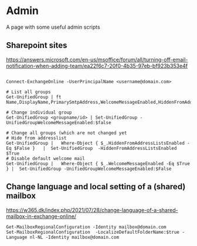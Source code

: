 # Admin

A page with some useful admin scripts

## Sharepoint sites

https://answers.microsoft.com/en-us/msoffice/forum/all/turning-off-email-notification-when-adding-team/ea22f6c7-20f0-4b35-97eb-bf923b353e4f

```pwsh

Connect-ExchangeOnline -UserPrincipalName <username@domain.com>

# List all groups
Get-UnifiedGroup | ft Name,DisplayName,PrimarySmtpAddress,WelcomeMessageEnabled,HiddenFromAddressListsEnabled

# Change individual group
Get-UnifiedGroup <groupname/id> | Set-UnifiedGroup -UnifiedGroupWelcomeMessageEnabled:$false

# Change all groups (which are not changed yet
# Hide from addresslist
Get-UnifiedGroup |   Where-Object { $_.HiddenFromAddressListsEnabled -Eq $False }   |  Set-UnifiedGroup  -HiddenFromAddressListsEnabled $True
# Disable default welcome mail
Get-UnifiedGroup |   Where-Object { $_.WelcomeMessageEnabled -Eq $True } |  Set-UnifiedGroup -UnifiedGroupWelcomeMessageEnabled:$False

```

## Change language and local setting of a (shared) mailbox

https://w365.dk/index.php/2021/07/28/change-language-of-a-shared-mailbox-in-exchange-online/

```pwsh
Get-MailboxRegionalConfiguration -Identity mailbox@domain.com  
Set-MailboxRegionalConfiguration  -LocalizeDefaultFolderName:$true -Language nl-NL -Identity mailbox@domain.com                     
```